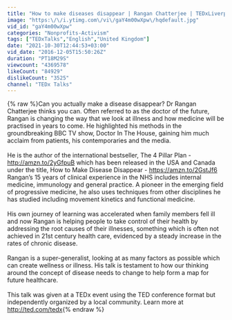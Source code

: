 ```yaml
---
title: "How to make diseases disappear | Rangan Chatterjee | TEDxLiverpool"
image: "https:\/\/i.ytimg.com\/vi\/gaY4m00wXpw\/hqdefault.jpg"
vid_id: "gaY4m00wXpw"
categories: "Nonprofits-Activism"
tags: ["TEDxTalks","English","United Kingdom"]
date: "2021-10-30T12:44:53+03:00"
vid_date: "2016-12-05T15:50:26Z"
duration: "PT18M29S"
viewcount: "4369578"
likeCount: "84929"
dislikeCount: "3525"
channel: "TEDx Talks"
---
```

{% raw %}Can you actually make a disease disappear? Dr Rangan Chatterjee thinks you can. Often referred to as the doctor of the future, Rangan is changing the way that we look at illness and how medicine will be practised in years to come. He highlighted his methods in the groundbreaking BBC TV show, Doctor In The House, gaining him much acclaim from patients, his contemporaries and the media.<br /><br />He is the author of the international bestseller, The 4 Pillar Plan - <a rel="nofollow" target="blank" href="http://amzn.to/2yGfpuB">http://amzn.to/2yGfpuB</a> which has been released in the USA and Canada under the title, How to Make Disease Disappear - <a rel="nofollow" target="blank" href="https://amzn.to/2GstJf6">https://amzn.to/2GstJf6</a> Rangan’s 15 years of clinical experience in the NHS includes internal medicine, immunology and general practice. A pioneer in the emerging field of progressive medicine, he also uses techniques from other disciplines he has studied including movement kinetics and functional medicine.<br /><br />His own journey of learning was accelerated when family members fell ill and now Rangan is helping people to take control of their health by addressing the root causes of their illnesses, something which is often not achieved in 21st century health care, evidenced by a steady increase in the rates of chronic disease.<br /><br />Rangan is a super-generalist, looking at as many factors as possible which can create wellness or illness. His talk is testament to how our thinking around the concept of disease needs to change to help form a map for future healthcare.<br /><br />This talk was given at a TEDx event using the TED conference format but independently organized by a local community. Learn more at <a rel="nofollow" target="blank" href="http://ted.com/tedx">http://ted.com/tedx</a>{% endraw %}
